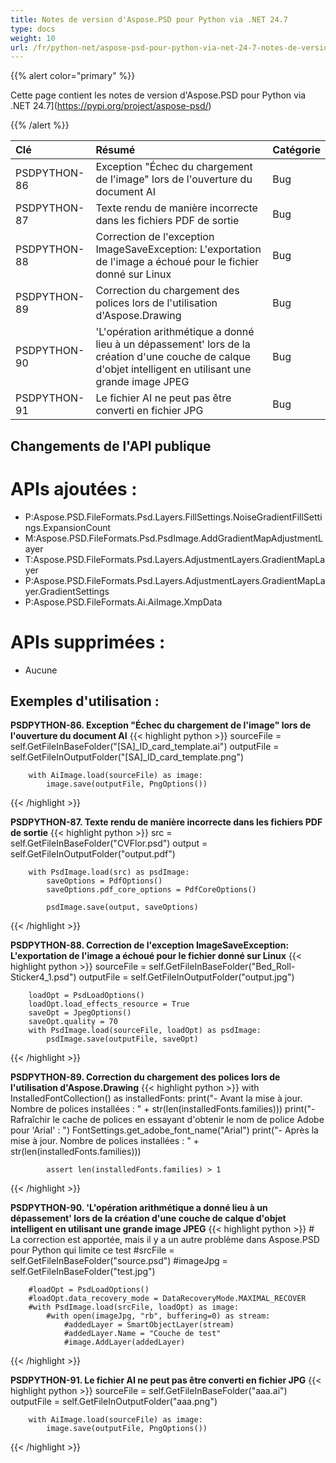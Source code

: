 ```yaml
---
title: Notes de version d'Aspose.PSD pour Python via .NET 24.7
type: docs
weight: 10
url: /fr/python-net/aspose-psd-pour-python-via-net-24-7-notes-de-version/
---
```


{{% alert color="primary" %}}

Cette page contient les notes de version d'Aspose.PSD pour Python via .NET 24.7](https://pypi.org/project/aspose-psd/)

{{% /alert %}}

| **Clé**      | **Résumé**                                                                                                       | **Catégorie** |
|:-------------|:------------------------------------------------------------------------------------------------------------------|:-------------|
| PSDPYTHON-86 | Exception "Échec du chargement de l'image" lors de l'ouverture du document AI                                  | Bug      |
| PSDPYTHON-87 | Texte rendu de manière incorrecte dans les fichiers PDF de sortie                                             | Bug      |
| PSDPYTHON-88 | Correction de l'exception ImageSaveException: L'exportation de l'image a échoué pour le fichier donné sur Linux| Bug      |
| PSDPYTHON-89 | Correction du chargement des polices lors de l'utilisation d'Aspose.Drawing                                   | Bug      |
| PSDPYTHON-90 | 'L'opération arithmétique a donné lieu à un dépassement' lors de la création d'une couche de calque d'objet intelligent en utilisant une grande image JPEG | Bug      |
| PSDPYTHON-91 | Le fichier AI ne peut pas être converti en fichier JPG                                                         | Bug      |

## **Changements de l'API publique**

# **APIs ajoutées :**
- P:Aspose.PSD.FileFormats.Psd.Layers.FillSettings.NoiseGradientFillSettings.ExpansionCount
- M:Aspose.PSD.FileFormats.Psd.PsdImage.AddGradientMapAdjustmentLayer
- T:Aspose.PSD.FileFormats.Psd.Layers.AdjustmentLayers.GradientMapLayer
- P:Aspose.PSD.FileFormats.Psd.Layers.AdjustmentLayers.GradientMapLayer.GradientSettings
- P:Aspose.PSD.FileFormats.Ai.AiImage.XmpData

# **APIs supprimées :**
- Aucune

## **Exemples d'utilisation :**

**PSDPYTHON-86. Exception "Échec du chargement de l'image" lors de l'ouverture du document AI**
{{< highlight python >}}
        sourceFile = self.GetFileInBaseFolder("[SA]_ID_card_template.ai")
        outputFile = self.GetFileInOutputFolder("[SA]_ID_card_template.png")

        with AiImage.load(sourceFile) as image:
            image.save(outputFile, PngOptions())
{{< /highlight >}}

**PSDPYTHON-87. Texte rendu de manière incorrecte dans les fichiers PDF de sortie**
{{< highlight python >}}
        src = self.GetFileInBaseFolder("CVFlor.psd")
        output = self.GetFileInOutputFolder("output.pdf")

        with PsdImage.load(src) as psdImage:
            saveOptions = PdfOptions()
            saveOptions.pdf_core_options = PdfCoreOptions()

            psdImage.save(output, saveOptions)
{{< /highlight >}}


**PSDPYTHON-88. Correction de l'exception ImageSaveException: L'exportation de l'image a échoué pour le fichier donné sur Linux**
{{< highlight python >}}
        sourceFile = self.GetFileInBaseFolder("Bed_Roll-Sticker4_1.psd")
        outputFile = self.GetFileInOutputFolder("output.jpg")

        loadOpt = PsdLoadOptions()
        loadOpt.load_effects_resource = True
        saveOpt = JpegOptions()
        saveOpt.quality = 70
        with PsdImage.load(sourceFile, loadOpt) as psdImage:
            psdImage.save(outputFile, saveOpt)
{{< /highlight >}}


**PSDPYTHON-89. Correction du chargement des polices lors de l'utilisation d'Aspose.Drawing**
{{< highlight python >}}
        with InstalledFontCollection() as installedFonts:
            print("- Avant la mise à jour. Nombre de polices installées : " + str(len(installedFonts.families)))
            print("- Rafraîchir le cache de polices en essayant d'obtenir le nom de police Adobe pour 'Arial' : ")
            FontSettings.get_adobe_font_name("Arial")
            print("- Après la mise à jour. Nombre de polices installées : " + str(len(installedFonts.families)))

            assert len(installedFonts.families) > 1
{{< /highlight >}}


**PSDPYTHON-90. 'L'opération arithmétique a donné lieu à un dépassement' lors de la création d'une couche de calque d'objet intelligent en utilisant une grande image JPEG**
{{< highlight python >}}
        # La correction est apportée, mais il y a un autre problème dans Aspose.PSD pour Python qui limite ce test
        #srcFile = self.GetFileInBaseFolder("source.psd")
        #imageJpg = self.GetFileInBaseFolder("test.jpg")

        #loadOpt = PsdLoadOptions()
        #loadOpt.data_recovery_mode = DataRecoveryMode.MAXIMAL_RECOVER
        #with PsdImage.load(srcFile, loadOpt) as image:
            #with open(imageJpg, "rb", buffering=0) as stream:
                #addedLayer = SmartObjectLayer(stream)
                #addedLayer.Name = "Couche de test"
                #image.AddLayer(addedLayer)
{{< /highlight >}}


**PSDPYTHON-91. Le fichier AI ne peut pas être converti en fichier JPG**
{{< highlight python >}}
        sourceFile = self.GetFileInBaseFolder("aaa.ai")
        outputFile = self.GetFileInOutputFolder("aaa.png")

        with AiImage.load(sourceFile) as image:
            image.save(outputFile, PngOptions())
{{< /highlight >}}
